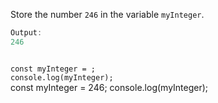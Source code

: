 Store the number `246`
in the variable `myInteger`.

```js
Output:
246
```
<codeblock language="javascript" type="exercise" testMode="fixedInput">
<code>
const myInteger = ;
console.log(myInteger);
</code>

<solution>
const myInteger = 246;
console.log(myInteger);
</solution>
</codeblock>
